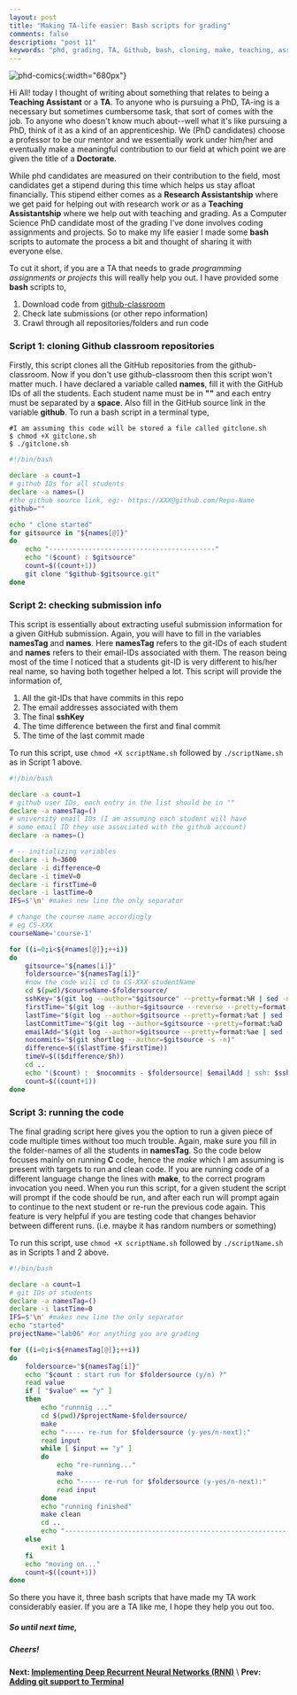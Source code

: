 ```yaml
---
layout: post
title: "Making TA-life easier: Bash scripts for grading"
comments: false
description: "post 11"
keywords: "phd, grading, TA, Github, bash, cloning, make, teaching, assistant"
---
```


![phd-comics](http://phdcomics.com/comics/archive/phd051910s.gif){:width="680px"}

Hi All! today I thought of writing about something that relates to being a **Teaching Assistant** or a **TA**. To anyone who is pursuing a PhD, TA-ing is a necessary but sometimes cumbersome task, that sort of comes with the job. To anyone who doesn't know much about--well what it's like pursuing a PhD, think of it as a kind of an apprenticeship. We (PhD candidates) choose a professor to be our mentor and we essentially work under him/her and eventually make a meaningful contribution to our field at which point we are given the title of a **Doctorate**.

While phd candidates are measured on their contribution to the field, most candidates get a stipend during this time which helps us stay afloat financially. This stipend either comes as a **Research Assistantship** where we get paid for helping out with research work _or_ as a **Teaching Assistantship** where we help out with teaching and grading. As a Computer Science PhD candidate most of the grading I've done involves coding assignments and projects. So to make my life easier I made some **bash** scripts to automate the process a bit and thought of sharing it with everyone else.

>
To cut it short, if you are a TA that needs to grade _programming assignments or projects_ this will really help you out. I have provided some **bash** scripts to,
1. Download code from [github-classroom](https://classroom.github.com)
2. Check late submissions (or other repo information)
3. Crawl through all repositories/folders and run code

### Script 1: cloning Github classroom repositories

Firstly, this script clones all the GitHub repositories from the github-classroom. Now if you don't use github-classroom then this script won't matter much. I have declared a variable called **names**, fill it with the GitHub IDs of all the students. Each student name must be in **\"\"** and each entry must be separated by a **space**. Also fill in the GitHub source link in the variable **github**. To run a bash script in a terminal type,

```console
#I am assuming this code will be stored a file called gitclone.sh
$ chmod +X gitclone.sh
$ ./gitclone.sh
```

```sh
#!/bin/bash

declare -a count=1
# github IDs for all students
declare -a names=()
#the github source link, eg:- https://XXX@github.com/Repo-Name
github=""

echo " clone started"
for gitsource in "${names[@]}"
do
    echo "------------------------------------------"
    echo "($count) : $gitsource"
    count=$((count+1))
    git clone "$github-$gitsource.git"
done
```

### Script 2: checking submission info

This script is essentially about extracting useful submission information for a given GitHub submission. Again, you will have to fill in the variables **namesTag** and **names**. Here **namesTag** refers to the git-IDs of each student and **names** refers to their email-IDs associated with them. The reason being most of the time I noticed that a students git-ID is very different to his/her real name, so having both together helped a lot. This script will provide the information of,

1. All the git-IDs that have commits in this repo
2. The email addresses associated with them
3. The final **sshKey**
4. The time difference between the first and final commit
5. The time of the last commit made

To run this script, use `chmod +X scriptName.sh` followed by `./scriptName.sh` as in Script 1 above.

```sh
#!/bin/bash

declare -a count=1
# github user IDs, each entry in the list should be in ""
declare -a namesTag=()
# university email IDs (I am assuming each student will have
# some email ID they use associated with the github account)
declare -a names=()

# -- initializing variables
declare -i h=3600
declare -i difference=0
declare -i timeV=0
declare -i firstTime=0
declare -i lastTime=0
IFS=$'\n' #makes new line the only separator

# change the course name accordingly
# eg CS-XXX
courseName='course-1'

for ((i=0;i<${#names[@]};++i))
do
    gitsource="${names[i]}"
    foldersource="${namesTag[i]}"
    #now the code will cd to CS-XXX-studentName
    cd $(pwd)/$courseName-$foldersource/
    sshKey="$(git log --author="$gitsource" --pretty=format:%H | sed -n 1p)"
    firstTime="$(git log --author=$gitsource --reverse --pretty=format:%at | sed -n 1p)"
    lastTime="$(git log --author=$gitsource --pretty=format:%at | sed -n 1p)"
    lastCommitTime="$(git log --author=$gitsource --pretty=format:%aD | sed -n 1p)"
    emailAdd="$(git log --author=$gitsource --pretty=format:%ae | sed -n 1p)"
    nocommits="$(git shortlog --author=$gitsource -s -n)"
    difference=$(($lastTime-$firstTime))
    timeV=$(($difference/$h))
    cd ..
    echo "($count) :  $nocommits - $foldersource| $emailAdd | ssh: $sshKey | commit-diff(h): $timeV | last-commit: $lastCommitTime"
    count=$((count+1))
done
```

### Script 3: running the code

The final grading script here gives you the option to run a given piece of code multiple times without too much trouble. Again, make sure you fill in the folder-names of all the students in **namesTag**. So the code below focuses mainly on running **C** code, hence the _make_ which I am assuming is present with targets to run and clean code. If you are running code of a different language change the lines with **make**, to the correct program invocation you need. When you run this script, for a given student the script will prompt if the code should be run, and after each run will prompt again to continue to the next student or re-run the previous code again. This feature is very helpful if you are testing code that changes behavior between different runs. (i.e. maybe it has random numbers or something)

To run this script, use `chmod +X scriptName.sh` followed by `./scriptName.sh` as in Scripts 1 and 2 above.

```bash
#!/bin/bash

declare -a count=1
# git IDs of students
declare -a namesTag=()
declare -i lastTime=0
IFS=$'\n' #makes new line the only separator
echo "started"
projectName="lab06" #or anything you are grading

for ((i=0;i<${#namesTag[@]};++i))
do
	foldersource="${namesTag[i]}"
    echo "$count : start run for $foldersource (y/n) ?"
    read value
    if [ "$value" == "y" ]
    then
    	echo "runnnig ..."
    	cd $(pwd)/$projectName-$foldersource/
    	make
    	echo "----- re-run for $foldersource (y-yes/n-next):"
    	read input
    	while [ $input == "y" ]
    	do
    		echo "re-running..."
    		make
    		echo "----- re-run for $foldersource (y-yes/n-next):"
    		read input
    	done
    	echo "running finished"
    	make clean
    	cd ..
    	echo "--------------------------------------------------------------------------------"
    else
    	exit 1
    fi
    echo "moving on..."
    count=$((count+1))
done
```

So there you have it, three bash scripts that have made my TA work considerably easier. If you are a TA like me, I hope they help you out too.

##### So until next time,
##### Cheers!

**Next: [Implementing Deep Recurrent Neural Networks (RNN)]({{site.baseurl}}/2019/rnn/)** \\
**Prev: [Adding git support to Terminal]({{site.baseurl}}/2018/git-support/)**
